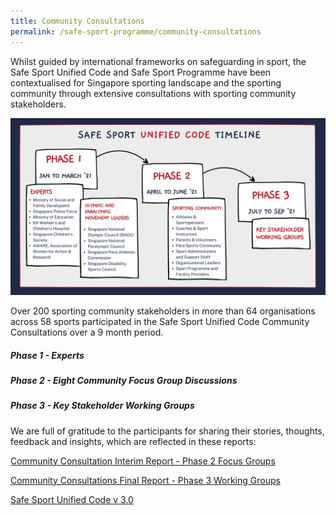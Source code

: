 ```yaml
---
title: Community Consultations
permalink: /safe-sport-programme/community-consultations
---
```

Whilst guided by international frameworks on safeguarding in sport, the Safe Sport Unified Code and Safe Sport Programme have been contextualised for Singapore sporting landscape and the sporting community through extensive consultations with sporting community stakeholders. 


![Alt text for image on Isomer site](/images/SSUC%20Timeline.png)


Over 200 sporting community stakeholders in more than 64 organisations across 58 sports participated in the Safe Sport Unified Code Community Consultations over a 9 month period.


#####  Phase 1 - Experts


##### Phase 2 -  Eight Community Focus Group Discussions


##### Phase 3 - Key Stakeholder Working Groups





We are full of gratitude to the participants for sharing their stories, thoughts, feedback and insights, which are reflected in these reports: 



[Community Consultation Interim Report - Phase 2 Focus Groups](/files/community-consultations/Community%20Consultation%20Interim%20Report.pdf)

[Community Consultations Final Report - Phase 3 Working Groups](/files/community-consultations/Phase%203%20Safe%20Sport%20Unified%20Code%20Consultations%20Final%20Report.pdf)

[Safe Sport Unified Code v 3.0](/files/community-consultations/Safe%20Sport%20Unified%20Code.pdf)